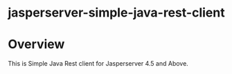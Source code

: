 jasperserver-simple-java-rest-client
====================================

# Overview

This is Simple Java Rest client for Jasperserver 4.5 and Above.



